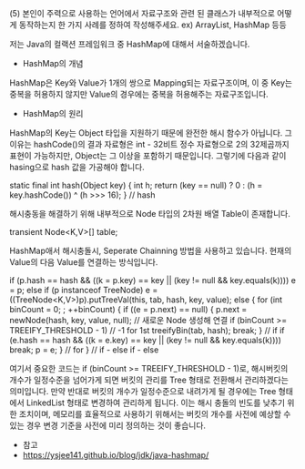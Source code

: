 (5) 본인이 주력으로 사용하는 언어에서 자료구조와 관련 된 클래스가 내부적으로 어떻게 동작하는지 한 가지 사례를 정하여 작성해주세요. ex) ArrayList, HashMap 등등

저는 Java의 컬랙션 프레임워크 중 HashMap에 대해서 서술하겠습니다.

+ HashMap의 개념
 
HashMap은 Key와 Value가 1개의 쌍으로 Mapping되는 자료구조이며, 이 중 Key는 중복을 허용하지 않지만 Value의 경우에는 중복을 허용해주는 자료구조입니다.

+ HashMap의 원리

HashMap의 Key는 Object 타입을 지원하기 때문에 완전한 해시 함수가 아닙니다.
그 이유는 hashCode()의 결과 자료형은 int - 32비트 정수 자료형으로 2의 32제곱까지 표현이 가능하지만, Object는 그 이상을 포함하기 때문입니다.
그렇기에 다음과 같이 hasing으로 hash 값을 가공해야 합니다.

static final int hash(Object key) {
	int h;
	return (key == null) ? 0 : (h = key.hashCode()) ^ (h >>> 16);
} // hash

해시충동을 해결하기 위해 내부적으로 Node 타입의 2차원 배열 Table이 존재합니다.

transient Node<K,V>[] table;

HashMap애서 해시충돌시, Seperate Chainning 방법을 사용하고 있습니다.
현재의 Value의 다음 Value를 연결하는 방식입니다.

if (p.hash == hash && ((k = p.key) == key || (key != null && key.equals(k))))
	e = p;
else if (p instanceof TreeNode)
	e = ((TreeNode<K,V>)p).putTreeVal(this, tab, hash, key, value);
else {
	for (int binCount = 0; ; ++binCount) {
		if ((e = p.next) == null) {
			p.next = newNode(hash, key, value, null); // 새로운 Node 생성해 연결
			if (binCount >= TREEIFY_THRESHOLD - 1) // -1 for 1st
				treeifyBin(tab, hash);
			break;
		} // if
		if (e.hash == hash && ((k = e.key) == key || (key != null && key.equals(k))))
			break;
		p = e;
	} // for
} // if - else if - else

여기서 중요한 코드는 if (binCount >= TREEIFY_THRESHOLD - 1)로, 해시버킷의 개수가 일정수준을 넘어가게 되면 버킷의 관리를 Tree 형태로 전환해서 관리하겠다는 의미입니다.
만약 반대로 버킷의 개수가 일정수준으로 내려가게 될 경우에는 Tree 형태에서 LinkedList 형태로 변경하여 관리하게 됩니다.
이는 해시 충돌의 빈도를 낮추기 위한 조치이며, 메모리를 효율적으로 사용하기 위해서는 버킷의 개수를 사전에 예상할 수 있는 경우 변경 기준을 사전에 미리 정의하는 것이 좋습니다.

+ 참고
+ https://ysjee141.github.io/blog/jdk/java-hashmap/
